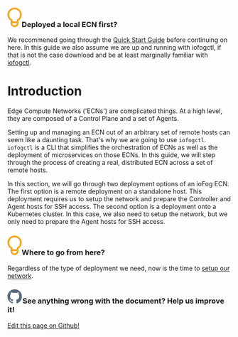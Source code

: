 <aside class="notifications tip">
  <h3><img src="/images/icos/ico-tip.svg" alt="">Deployed a local ECN first?</h3>
  <p>We recommened going through the <a href=../getting-started/quick-start-local.html>Quick Start Guide</a> before continuing on here. In this guide we also assume we are up and running with iofogctl, if that is not the case download and be at least marginally familiar with <a href=../iofogctl/download.html>iofogctl</a>.</p>
</aside>

# Introduction

Edge Compute Networks ('ECNs') are complicated things. At a high level, they are composed of a Control Plane and a set of Agents.

Setting up and managing an ECN out of an arbitrary set of remote hosts can seem like a daunting task. That's why we are going to use `iofogctl`. `iofogctl` is a CLI that simplifies the orchestration of ECNs as well as the deployment of microservices on those ECNs. In this guide, we will step through the process of creating a real, distributed ECN across a set of remote hosts.

In this section, we will go through two deployment options of an ioFog ECN. The first option is a remote deployment on a standalone host. This deployment requires us to setup the network and prepare the Controller and Agent hosts for SSH access. The second option is a deployment onto a Kubernetes cluster. In this case, we also need to setup the network, but we only need to prepare the Agent hosts for SSH access.

<aside class="notifications tip">
  <h3><img src="/images/icos/ico-tip.svg" alt="">Where to go from here?</h3>
  <p>Regardless of the type of deployment we need, now is the time to <a href=prepare-your-network.html>setup our network</a>.</p>
</aside>

<aside class="notifications contribute">
  <h3><img src="/images/icos/ico-github.svg" alt="">See anything wrong with the document? Help us improve it!</h3>
  <a href="https://github.com/eclipse-iofog/iofog.org/edit/develop/content/docs/2.1/platform-deployment/introduction.md"
    target="_blank">
    <p>Edit this page on Github!</p>
  </a>
</aside>
